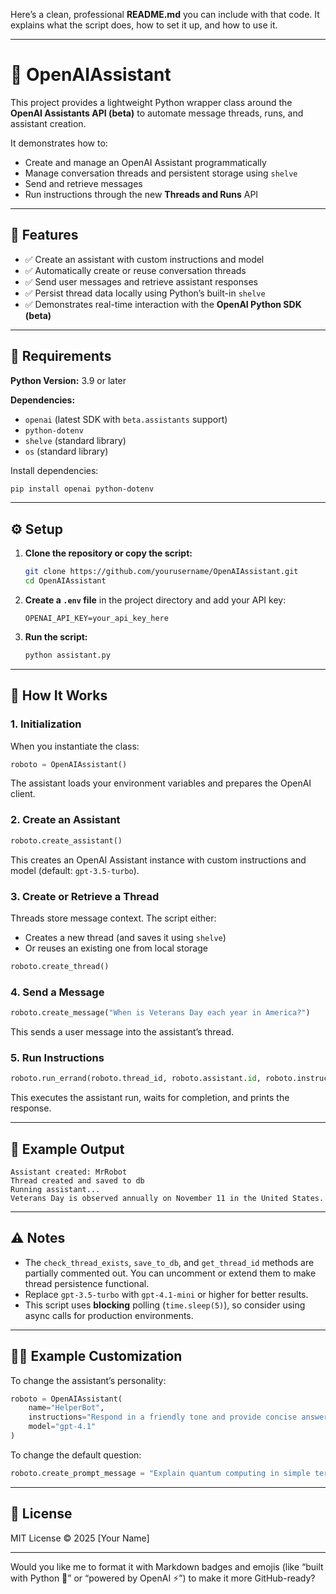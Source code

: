 Here’s a clean, professional **README.md** you can include with that code. It explains what the script does, how to set it up, and how to use it.

---

# 🧠 OpenAIAssistant

This project provides a lightweight Python wrapper class around the **OpenAI Assistants API (beta)** to automate message threads, runs, and assistant creation.

It demonstrates how to:

* Create and manage an OpenAI Assistant programmatically
* Manage conversation threads and persistent storage using `shelve`
* Send and retrieve messages
* Run instructions through the new **Threads and Runs** API

---

## 🚀 Features

* ✅ Create an assistant with custom instructions and model
* ✅ Automatically create or reuse conversation threads
* ✅ Send user messages and retrieve assistant responses
* ✅ Persist thread data locally using Python’s built-in `shelve`
* ✅ Demonstrates real-time interaction with the **OpenAI Python SDK (beta)**

---

## 🧩 Requirements

**Python Version:** 3.9 or later

**Dependencies:**

* `openai` (latest SDK with `beta.assistants` support)
* `python-dotenv`
* `shelve` (standard library)
* `os` (standard library)

Install dependencies:

```bash
pip install openai python-dotenv
```

---

## ⚙️ Setup

1. **Clone the repository or copy the script:**

   ```bash
   git clone https://github.com/yourusername/OpenAIAssistant.git
   cd OpenAIAssistant
   ```

2. **Create a `.env` file** in the project directory and add your API key:

   ```
   OPENAI_API_KEY=your_api_key_here
   ```

3. **Run the script:**

   ```bash
   python assistant.py
   ```

---

## 🧠 How It Works

### 1. Initialization

When you instantiate the class:

```python
roboto = OpenAIAssistant()
```

The assistant loads your environment variables and prepares the OpenAI client.

### 2. Create an Assistant

```python
roboto.create_assistant()
```

This creates an OpenAI Assistant instance with custom instructions and model (default: `gpt-3.5-turbo`).

### 3. Create or Retrieve a Thread

Threads store message context. The script either:

* Creates a new thread (and saves it using `shelve`)
* Or reuses an existing one from local storage

```python
roboto.create_thread()
```

### 4. Send a Message

```python
roboto.create_message("When is Veterans Day each year in America?")
```

This sends a user message into the assistant’s thread.

### 5. Run Instructions

```python
roboto.run_errand(roboto.thread_id, roboto.assistant.id, roboto.instructions)
```

This executes the assistant run, waits for completion, and prints the response.

---

## 🧾 Example Output

```
Assistant created: MrRobot
Thread created and saved to db
Running assistant...
Veterans Day is observed annually on November 11 in the United States.
```

---

## ⚠️ Notes

* The `check_thread_exists`, `save_to_db`, and `get_thread_id` methods are partially commented out.
  You can uncomment or extend them to make thread persistence functional.
* Replace `gpt-3.5-turbo` with `gpt-4.1-mini` or higher for better results.
* This script uses **blocking** polling (`time.sleep(5)`), so consider using async calls for production environments.

---

## 🧑‍💻 Example Customization

To change the assistant’s personality:

```python
roboto = OpenAIAssistant(
    name="HelperBot",
    instructions="Respond in a friendly tone and provide concise answers.",
    model="gpt-4.1"
)
```

To change the default question:

```python
roboto.create_prompt_message = "Explain quantum computing in simple terms."
```

---

## 📜 License

MIT License © 2025 [Your Name]

---

Would you like me to format it with Markdown badges and emojis (like “built with Python 🐍” or “powered by OpenAI ⚡”) to make it more GitHub-ready?
